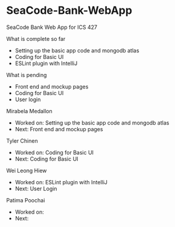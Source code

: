 # SeaCode-Bank-WebApp
SeaCode Bank Web App for ICS 427

What is complete so far
- Setting up the basic app code and mongodb atlas
- Coding for Basic UI
- ESLint plugin with IntelliJ

What is pending
- Front end and mockup pages
- Coding for Basic UI
- User login

Mirabela Medallon
- Worked on: Setting up the basic app code and mongodb atlas
- Next: Front end and mockup pages

Tyler Chinen
- Worked on: Coding for Basic UI
- Next: Coding for Basic UI

Wei Leong Hiew
- Worked on: ESLint plugin with IntelliJ
- Next: User Login

Patima Poochai
- Worked on: 
- Next: